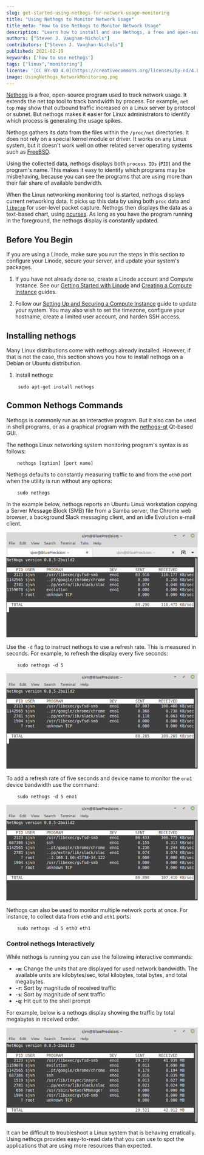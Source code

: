 ```yaml
---
slug: get-started-using-nethogs-for-network-usage-monitoring
title: "Using Nethogs to Monitor Network Usage"
title_meta: "How to Use Nethogs to Monitor Network Usage"
description: "Learn how to install and use Nethogs, a free and open-source program designed to track network usage"
authors: ["Steven J. Vaughan-Nichols"]
contributors: ["Steven J. Vaughan-Nichols"]
published: 2021-02-19
keywords: ['how to use nethogs']
tags: ["linux","monitoring"]
license: '[CC BY-ND 4.0](https://creativecommons.org/licenses/by-nd/4.0)'
image: UsingNethogs_NetworkMonitoring.png
---
```


[Nethogs](https://github.com/raboof/nethogs) is a free, open-source program used to track network usage. It extends the net top tool to track bandwidth by process. For example, `net top` may show that outbound traffic increased on a Linux server by protocol or subnet. But nethogs makes it easier for Linux administrators to identify which process is generating the usage spikes.

Nethogs gathers its data from the files within the `/proc/net` directories. It does not rely on a special kernel module or driver. It works on any Linux system, but it doesn't work well on other related server operating systems such as [FreeBSD](https://www.freebsd.org/).

Using the collected data, nethogs displays both `process IDs` (`PID`) and the program's name. This makes it easy to identify which programs may be misbehaving, because you can see the programs that are using more than their fair share of available bandwidth.

When the Linux networking monitoring tool is started, nethogs displays current networking data. It picks up this data by using both `proc` data and [`libpcap`](https://man7.org/linux/man-pages/man3/libcap.3.html) for user-level packet capture. Nethogs then displays the data as a text-based chart, using [ncurses](https://linux.die.net/man/3/ncurses). As long as you have the program running in the foreground, the nethogs display is constantly updated.

## Before You Begin

If you are using a Linode, make sure you run the steps in this section to configure your Linode, secure your server, and update your system's packages.

1.  If you have not already done so, create a Linode account and Compute Instance. See our [Getting Started with Linode](/docs/products/platform/get-started/) and [Creating a Compute Instance](/docs/products/compute/compute-instances/guides/create/) guides.

1.  Follow our [Setting Up and Securing a Compute Instance](/docs/products/compute/compute-instances/guides/set-up-and-secure/) guide to update your system. You may also wish to set the timezone, configure your hostname, create a limited user account, and harden SSH access.

## Installing nethogs

Many Linux distributions come with nethogs already installed. However, if that is not the case, this section shows you how to install nethogs on a Debian or Ubuntu distribution.

1. Install nethogs:

        sudo apt-get install nethogs

## Common Nethogs Commands

Nethogs is commonly run as an interactive program. But it also can be used in shell programs, or as a graphical program with the [nethogs-qt](http://slist.lilotux.net/linux/nethogs-qt/index_en.html) Qt-based GUI.

The nethogs Linux networking system monitoring program's syntax is as follows:

        nethogs [option] [port name]

Nethogs defaults to constantly measuring traffic to and from the `eth0` port when the utility is run without any options:

        sudo nethogs

In the example below, nethogs reports an Ubuntu Linux workstation copying a Server Message Block (SMB) file from a Samba server, the Chrome web browser, a background Slack messaging client, and an idle Evolution e-mail client.

![sudo nethogs](nethogs_02.png)

Use the `-d` flag to instruct nethogs to use a refresh rate. This is measured in seconds. For example, to refresh the display every five seconds:

        sudo nethogs -d 5

![sudo nethogs -d 5](nethogs_03.png)

To add a refresh rate of five seconds and device name to monitor the `eno1` device bandwidth use the command:

        sudo nethogs -d 5 eno1

![sudo nethogs -d 5 eno1](nethogs_04.png)

Nethogs can also be used to monitor multiple network ports at once. For instance, to collect data from `eth0` and `eth1` ports:

        sudo nethogs -d 5 eth0 eth1

### Control nethogs Interactively

While nethogs is running you can use the following interactive commands:

- **`-m`**: Change the units that are displayed for used network bandwidth. The available units are kilobytes/sec, total kilobytes, total bytes, and total megabytes.
- **`-r`**: Sort by magnitude of received traffic
- **`-s`**: Sort by magnitude of sent traffic
- **`-q`**: Hit quit to the shell prompt

For example, below is a nethogs display showing the traffic by total megabytes in received order.

![nethogs display showing the traffic by total megabytes in received order](nethogs_05.png)

It can be difficult to troubleshoot a Linux system that is behaving erratically. Using nethogs provides easy-to-read data that you can use to spot the applications that are using more resources than expected.